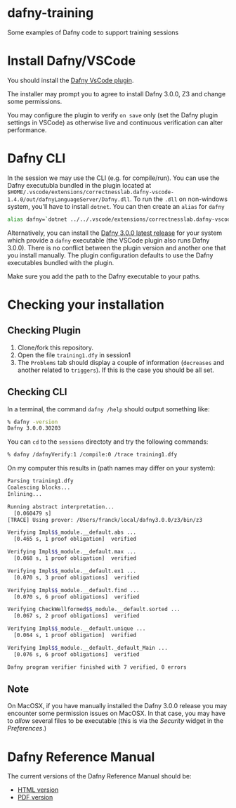 # dafny-training
Some examples of Dafny code to support training sessions

# Install Dafny/VSCode

You should install the [Dafny VsCode plugin](https://marketplace.visualstudio.com/items?itemName=correctnessLab.dafny-vscode).

The installer may prompt you to agree to install Dafny 3.0.0, Z3 and change some permissions.

You may configure the plugin to verify `on save` only (set the Dafny plugin settings in VSCode) as otherwise live and continuous verification can alter performance.

# Dafny CLI

In the session we may use the CLI (e.g. for compile/run).
You can use the Dafny executubla bundled in the plugin located 
at `$HOME/.vscode/extensions/correctnesslab.dafny-vscode-1.4.0/out/dafnyLanguageServer/Dafny.dll`.
To run the `.dll` on non-windows system, you'll have to install `dotnet`.
You can then create an `alias` for `dafny` 

```zsh
alias dafny=`dotnet ../../.vscode/extensions/correctnesslab.dafny-vscode-1.4.0/out/dafnyLanguageServer/Dafny.dll`
```

Alternatively, you can install the [Dafny 3.0.0 latest release](https://github.com/dafny-lang/dafny/releases/tag/v3.0.0) for your system which provide a `dafny` executable (the VSCode plugin also runs Dafny 3.0.0).
There is no conflict between the plugin version and another one that you install manually. The plugin configuration defaults to use the Dafny executables bundled with the plugin.

Make sure you add the path to the Dafny executable to your paths.
# Checking your installation

## Checking Plugin

1. Clone/fork this repository.
2. Open the file `training1.dfy` in session1
3. The `Problems` tab should display a couple of information (`decreases` and another related to `triggers`). If this is the case you should be all set.

## Checking CLI


In a terminal, the command `dafny /help` should output something like:
```zsh
% dafny -version
Dafny 3.0.0.30203
```

You can `cd` to the `sessions` directoty and try the following commands:

```zsh
% dafny /dafnyVerify:1 /compile:0 /trace training1.dfy
```

On my computer this results in (path names may differ on your system):

```zsh
Parsing training1.dfy
Coalescing blocks...
Inlining...

Running abstract interpretation...
  [0.060479 s]
[TRACE] Using prover: /Users/franck/local/dafny3.0.0/z3/bin/z3

Verifying Impl$$_module.__default.abs ...
  [0.465 s, 1 proof obligation]  verified

Verifying Impl$$_module.__default.max ...
  [0.068 s, 1 proof obligation]  verified

Verifying Impl$$_module.__default.ex1 ...
  [0.070 s, 3 proof obligations]  verified

Verifying Impl$$_module.__default.find ...
  [0.070 s, 6 proof obligations]  verified

Verifying CheckWellformed$$_module.__default.sorted ...
  [0.067 s, 2 proof obligations]  verified

Verifying Impl$$_module.__default.unique ...
  [0.064 s, 1 proof obligation]  verified

Verifying Impl$$_module.__default._default_Main ...
  [0.076 s, 6 proof obligations]  verified

Dafny program verifier finished with 7 verified, 0 errors
```
## Note

On MacOSX, if you have manually installed the Dafny 3.0.0  release you may encounter some permission issues on MacOSX.
In that case, you may have to _allow_ several files to be executable (this is via the _Security_ widget in the _Preferences_.)

# Dafny Reference Manual

The current versions of the Dafny Reference Manual should be:

- [HTML version](https://dafny-lang.github.io/dafny/DafnyRef/DafnyRef)
- [PDF version](https://github.com/dafny-lang/dafny/blob/master/docs/DafnyRef/out/DafnyRef.pdf)

